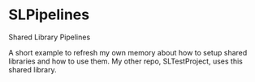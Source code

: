 # SLPipelines
Shared Library Pipelines

A short example to refresh my own memory about how to setup shared libraries and how to use them. My other repo, SLTestProject, uses this shared library.
